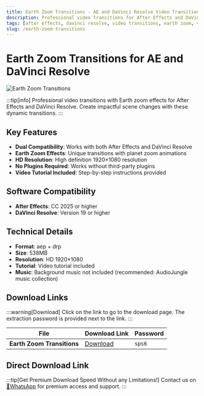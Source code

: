 ```yaml
---
title: Earth Zoom Transitions - AE and DaVinci Resolve Video Transitions
description: Professional video transitions for After Effects and DaVinci Resolve with Earth zoom effects. Perfect for creating impactful scene changes.
tags: [after effects, davinci resolve, video transitions, earth zoom, video editing, transition effects, ae templates, davinci templates]
slug: /earth-zoom-transitions
---
```


# Earth Zoom Transitions for AE and DaVinci Resolve

![Earth Zoom Transitions](https://www.gfxcamp.com/wp-content/uploads/2025/09/Earth-Zoom-Transitions-59534507.jpg)

:::tip[info]
Professional video transitions with Earth zoom effects for After Effects and DaVinci Resolve. Create impactful scene changes with these dynamic transitions.
:::

## Key Features

- **Dual Compatibility**: Works with both After Effects and DaVinci Resolve
- **Earth Zoom Effects**: Unique transitions with planet zoom animations
- **HD Resolution**: High definition 1920×1080 resolution
- **No Plugins Required**: Works without third-party plugins
- **Video Tutorial Included**: Step-by-step instructions provided

## Software Compatibility

- **After Effects**: CC 2025 or higher
- **DaVinci Resolve**: Version 19 or higher

## Technical Details

- **Format**: aep + drp
- **Size**: 538MB
- **Resolution**: HD 1920×1080
- **Tutorial**: Video tutorial included
- **Music**: Background music not included (recommended: AudioJungle music collection)

## Download Links

:::warning[Download]
Click on the link to go to the download page. The extraction password is provided next to the link.
:::

| File                       | Download Link                                                              | Password |
| -------------------------- | -------------------------------------------------------------------------- | -------- |
| **Earth Zoom Transitions**  | [Download](https://pan.baidu.com/s/1t_CNcilERXn-fWU1bsI4-g?pwd=sps6)        | `sps6`   |

## Direct Download Link
:::tip[Get Premium Download Speed Without any Limitations!]
Contact us on [💬WhatsApp](https://wa.me/+8613237610083) for premium  access and support.
:::